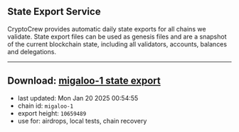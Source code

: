 ## State Export Service
CryptoCrew provides automatic daily state exports for all chains we validate. State export files can be used as genesis files and are a snapshot of the current blockchain state, including all validators, accounts, balances and delegations.

---
**Download: [migaloo-1 state export](https://dl-eu2.ccvalidators.com/SERVICE/migaloo/migaloo-1_export_10659489.json)**
---

- last updated: Mon Jan 20 2025 00:54:55
- chain id: `migaloo-1`
- export height: `10659489`
- use for: airdrops, local tests, chain recovery
